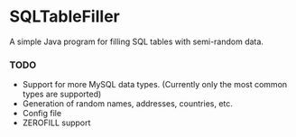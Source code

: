 # SQLTableFiller
A simple Java program for filling SQL tables with semi-random data.

### TODO
- Support for more MySQL data types. (Currently only the most common types are supported)
- Generation of random names, addresses, countries, etc.
- Config file
- ZEROFILL support 
